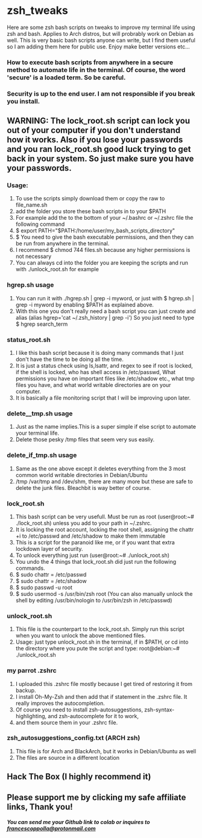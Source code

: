 # zsh_tweaks
Here are some zsh bash scripts on tweaks to improve my terminal life using zsh and bash. Applies to Arch distros, but will probrably work on Debian as well.
This is very basic bash scripts anyone can write, but I find them useful so I am adding them here for public use. Enjoy make better versions etc...

### How to execute bash scripts from anywhere in a secure method to automate life in the terminal. Of course, the word 'secure' is a loaded term. So be careful.  
### Security is up to the end user. I am not responsible if you break you install.

## WARNING: The lock_root.sh script can lock you out of your computer if you don't understand how it works. Also if you lose your passwords and you ran lock_root.sh good luck trying to get back in your system. So just make sure you have your passwords.

### Usage:
1. To use the scripts simply download them or copy the raw to file_name.sh
2. add the folder you store these bash scripts in to your $PATH
3. For example add the to the bottom of your ~/.bashrc or ~/.zshrc file the following command
4. $ export PATH="$PATH:/home/user/my_bash_scripts_directory"
5. $ You need to give the bash executable permissions, and then they can be run from anywhere in the terminal.
6. I recommend $ chmod 744 files.sh because any higher permissions is not necessary
7. You can always cd into the folder you are keeping the scripts and run with ./unlock_root.sh for example

### hgrep.sh usage
1. You can run it with ./hgrep.sh | grep -i myword, or just with $ hgrep.sh | grep -i myword by enabling $PATH as explained above.
2. With this one you don't really need a bash script you can just create and alias (alias hgrep='cat ~/.zsh_history | grep -i') So you just need to type $ hgrep search_term

### status_root.sh
1. I like this bash script because it is doing many commands that I just don't have the time to be doing all the time.
2. It is just a status check using ls,lsattr, and regex to see if root is locked, if the shell is locked, who has shell access in /etc/passwd, What permissions you have on important files like /etc/shadow etc., what tmp files you have, and what world writable directories are on your computer.
3. It is basically a file monitoring script that I will be improving upon later.

### delete__tmp.sh usage
1. Just as the name implies.This is a super simple if else script to automate your terminal life.
2. Delete those pesky /tmp files that seem very sus easily.

### delete_if_tmp.sh usage
1. Same as the one above except it deletes everything from the 3 most common world writable directories in Debian/Ubuntu
2. /tmp /var/tmp and /dev/shm, there are many more but these are safe to delete the junk files. Bleachbit is way better of course.

### lock_root.sh
1. This bash script can be very usefull. Must be run as root (user@root:~# ./lock_root.sh) unless you add to your path in ~/.zshrc.
2. It is locking the root account, locking the root shell, assigning the chattr +i to /etc/passwd and /etc/shadow to make them immutable
3. This is a script for the paranoid like me, or if you want that extra lockdown layer of security.
4. To unlock everything just run (user@root:~# ./unlock_root.sh)
5. You undo the 4 things that lock_root.sh did just run the following commands.
6. $ sudo chattr = /etc/passwd
7. $ sudo chattr = /etc/shadow
8. $ sudo passwd -u root
9. $ sudo usermod -s /usr/bin/zsh root (You can also manually unlock the shell by editing /usr/bin/nologin to /usr/bin/zsh in /etc/passwd)

### unlock_root.sh
1. This file is the counterpart to the lock_root.sh. Simply run this script when you want to unlock the above mentioned files.
2. Usage: just type unlock_root.sh in the terminal, if in $PATH, or cd into the directory where you pute the script and type: root@debian:~# ./unlock_root.sh

### my parrot .zshrc
1. I uploaded this .zshrc file mostly because I get tired of restoring it from backup.
2. I install Oh-My-Zsh and then add that if statement in the .zshrc file. It really improves the autocompletion.
3. Of course you need to install zsh-autosuggestions, zsh-syntax-highlighting, and zsh-autocomplete for it to work,
4. and them source them in your .zshrc file.

### zsh_autosuggestions_config.txt (ARCH zsh)
1. This file is for Arch and BlackArch, but it works in Debian/Ubuntu as well
2. The files are source in a different location

## Hack The Box (I highly recommend it)   
[](https://referral.hackthebox.com/mzw8ktX)
## Please support me by clicking my safe affiliate links, Thank you!
##### You can send me your Github link to colab or inquires to francescoppolla@protonmail.com
    


   
 

